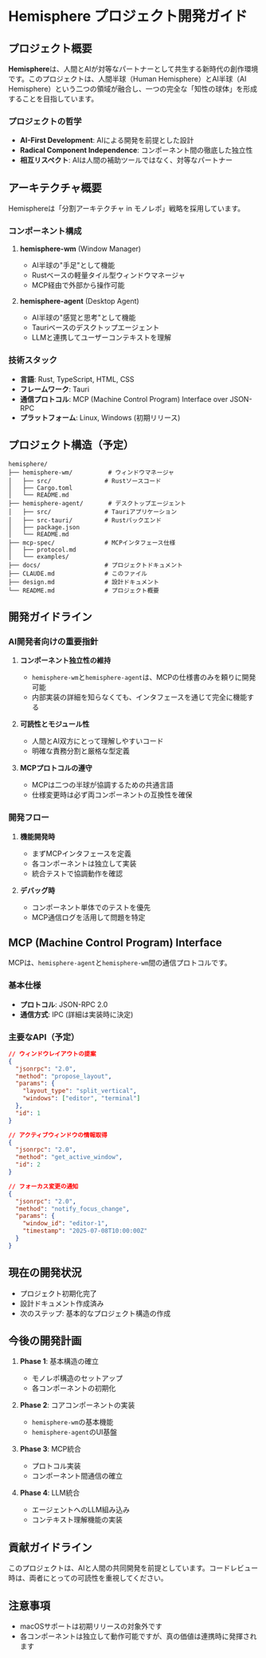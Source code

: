 # Hemisphere プロジェクト開発ガイド

## プロジェクト概要

**Hemisphere**は、人間とAIが対等なパートナーとして共生する新時代の創作環境です。このプロジェクトは、人間半球（Human Hemisphere）とAI半球（AI Hemisphere）という二つの領域が融合し、一つの完全な「知性の球体」を形成することを目指しています。

### プロジェクトの哲学

- **AI-First Development**: AIによる開発を前提とした設計
- **Radical Component Independence**: コンポーネント間の徹底した独立性
- **相互リスペクト**: AIは人間の補助ツールではなく、対等なパートナー

## アーキテクチャ概要

Hemisphereは「分割アーキテクチャ in モノレポ」戦略を採用しています。

### コンポーネント構成

1. **hemisphere-wm** (Window Manager)
   - AI半球の"手足"として機能
   - Rustベースの軽量タイル型ウィンドウマネージャ
   - MCP経由で外部から操作可能

2. **hemisphere-agent** (Desktop Agent)
   - AI半球の"感覚と思考"として機能
   - Tauriベースのデスクトップエージェント
   - LLMと連携してユーザーコンテキストを理解

### 技術スタック

- **言語**: Rust, TypeScript, HTML, CSS
- **フレームワーク**: Tauri
- **通信プロトコル**: MCP (Machine Control Program) Interface over JSON-RPC
- **プラットフォーム**: Linux, Windows (初期リリース)

## プロジェクト構造（予定）

```
hemisphere/
├── hemisphere-wm/          # ウィンドウマネージャ
│   ├── src/               # Rustソースコード
│   ├── Cargo.toml
│   └── README.md
├── hemisphere-agent/       # デスクトップエージェント
│   ├── src/               # Tauriアプリケーション
│   ├── src-tauri/         # Rustバックエンド
│   ├── package.json
│   └── README.md
├── mcp-spec/              # MCPインタフェース仕様
│   ├── protocol.md
│   └── examples/
├── docs/                  # プロジェクトドキュメント
├── CLAUDE.md              # このファイル
├── design.md              # 設計ドキュメント
└── README.md              # プロジェクト概要
```

## 開発ガイドライン

### AI開発者向けの重要指針

1. **コンポーネント独立性の維持**
   - `hemisphere-wm`と`hemisphere-agent`は、MCPの仕様書のみを頼りに開発可能
   - 内部実装の詳細を知らなくても、インタフェースを通じて完全に機能する

2. **可読性とモジュール性**
   - 人間とAI双方にとって理解しやすいコード
   - 明確な責務分割と厳格な型定義

3. **MCPプロトコルの遵守**
   - MCPは二つの半球が協調するための共通言語
   - 仕様変更時は必ず両コンポーネントの互換性を確保

### 開発フロー

1. **機能開発時**
   - まずMCPインタフェースを定義
   - 各コンポーネントは独立して実装
   - 統合テストで協調動作を確認

2. **デバッグ時**
   - コンポーネント単体でのテストを優先
   - MCP通信ログを活用して問題を特定

## MCP (Machine Control Program) Interface

MCPは、`hemisphere-agent`と`hemisphere-wm`間の通信プロトコルです。

### 基本仕様

- **プロトコル**: JSON-RPC 2.0
- **通信方式**: IPC (詳細は実装時に決定)

### 主要なAPI（予定）

```json
// ウィンドウレイアウトの提案
{
  "jsonrpc": "2.0",
  "method": "propose_layout",
  "params": {
    "layout_type": "split_vertical",
    "windows": ["editor", "terminal"]
  },
  "id": 1
}

// アクティブウィンドウの情報取得
{
  "jsonrpc": "2.0",
  "method": "get_active_window",
  "id": 2
}

// フォーカス変更の通知
{
  "jsonrpc": "2.0",
  "method": "notify_focus_change",
  "params": {
    "window_id": "editor-1",
    "timestamp": "2025-07-08T10:00:00Z"
  }
}
```

## 現在の開発状況

- プロジェクト初期化完了
- 設計ドキュメント作成済み
- 次のステップ: 基本的なプロジェクト構造の作成

## 今後の開発計画

1. **Phase 1**: 基本構造の確立
   - モノレポ構造のセットアップ
   - 各コンポーネントの初期化

2. **Phase 2**: コアコンポーネントの実装
   - `hemisphere-wm`の基本機能
   - `hemisphere-agent`のUI基盤

3. **Phase 3**: MCP統合
   - プロトコル実装
   - コンポーネント間通信の確立

4. **Phase 4**: LLM統合
   - エージェントへのLLM組み込み
   - コンテキスト理解機能の実装

## 貢献ガイドライン

このプロジェクトは、AIと人間の共同開発を前提としています。コードレビュー時は、両者にとっての可読性を重視してください。

## 注意事項

- macOSサポートは初期リリースの対象外です
- 各コンポーネントは独立して動作可能ですが、真の価値は連携時に発揮されます